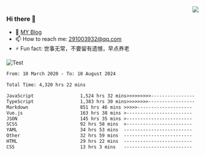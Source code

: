 <img align='right' src='https://github-readme-stats.vercel.app/api?username=niaogege&show_icons=true&theme=radical'/>

### Hi there 👋

- 🌱 [MY Blog](https://bythewayer.com/)
- 📫 How to reach me: 291003932@qq.com
- ⚡ Fun fact:  世事无常，不要留有遗憾，早点养老

![Test](https://github-readme-stats.vercel.app/api/top-langs/?username=niaogege&layout=compact)

<!--START_SECTION:waka-->

```txt
From: 10 March 2020 - To: 10 August 2024

Total Time: 4,320 hrs 22 mins

JavaScript                 1,524 hrs 32 mins>>>>>>>>>----------------   35.29 %
TypeScript                 1,383 hrs 30 mins>>>>>>>>-----------------   32.02 %
Markdown                   851 hrs 46 mins >>>>>--------------------   19.72 %
Vue.js                     163 hrs 38 mins >------------------------   03.79 %
JSON                       145 hrs 35 mins >------------------------   03.37 %
SCSS                       92 hrs 58 mins  >------------------------   02.15 %
YAML                       34 hrs 53 mins  -------------------------   00.81 %
Other                      32 hrs 59 mins  -------------------------   00.76 %
HTML                       29 hrs 22 mins  -------------------------   00.68 %
CSS                        13 hrs 3 mins   -------------------------   00.30 %
```

<!--END_SECTION:waka-->
